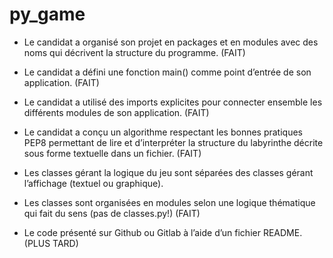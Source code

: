 # py_game
- Le candidat a organisé son projet en packages et en modules avec des noms qui décrivent la structure du programme. (FAIT)

- Le candidat a défini une fonction main() comme point d’entrée de son application. (FAIT)

- Le candidat a utilisé des imports explicites pour connecter ensemble les différents modules de son application. (FAIT)

- Le candidat a conçu un algorithme respectant les bonnes pratiques PEP8 permettant de lire et d’interpréter la structure du labyrinthe décrite sous forme textuelle dans un fichier. (FAIT)

- Les classes gérant la logique du jeu sont séparées des classes gérant l’affichage (textuel ou graphique). 

- Les classes sont organisées en modules selon une logique thématique qui fait du sens (pas de classes.py!) (FAIT)

- Le code présenté sur Github ou Gitlab à l’aide d’un fichier README. (PLUS TARD)